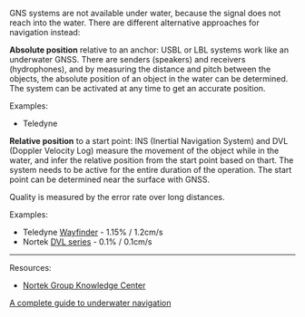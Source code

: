 GNS systems are not available under water, because the signal does not reach into the water. There are different alternative approaches for navigation instead:

**Absolute position** relative to an anchor: USBL or LBL systems work like an underwater GNSS. There are senders (speakers) and receivers (hydrophones), and by measuring the distance and pitch between the objects, the absolute position of an object in the water can be determined. The system can be activated at any time to get an accurate position.

Examples:

- Teledyne

**Relative position** to a start point: INS (Inertial Navigation System) and DVL (Doppler Velocity Log) measure the movement of the object while in the water, and infer the relative position from the start point based on thart. The system needs to be active for the entire duration of the operation. The start point can be determined near the surface with GNSS.

Quality is measured by the error rate over long distances.

Examples:

- Teledyne [Wayfinder](http://www.teledynemarine.com/Wayfinder) - 1.15% / 1.2cm/s
- Nortek [DVL series](https://www.nortekgroup.com/products/subsea-navigation) - 0.1% / 0.1cm/s

---

Resources:

- [Nortek Group Knowledge Center](https://www.nortekgroup.com/knowledge-center)

[A complete guide to underwater navigation](https://www.nortekgroup.com/knowledge-center/wiki/new-to-subsea-navigation)



